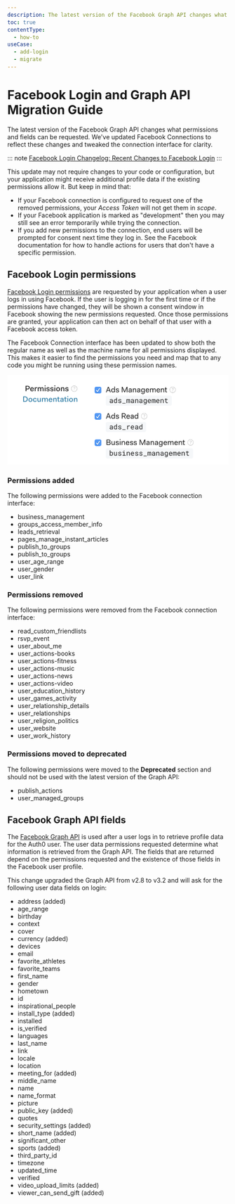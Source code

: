 ```yaml
---
description: The latest version of the Facebook Graph API changes what permissions and fields can be requested.
toc: true
contentType:
  - how-to
useCase:
  - add-login
  - migrate
---
```


# Facebook Login and Graph API Migration Guide
 
The latest version of the Facebook Graph API changes what permissions and fields can be requested. We've updated Facebook Connections to reflect these changes and tweaked the connection interface for clarity.

::: note
[Facebook Login Changelog: Recent Changes to Facebook Login](https://developers.facebook.com/docs/facebook-login/changelog#2018-07-02)
:::

This update may not require changes to your code or configuration, but your application might receive additional profile data if the existing permissions allow it. But keep in mind that:

* If your Facebook connection is configured to request one of the removed permissions, your <dfn data-key="access-token">Access Token</dfn> will not get them in <dfn data-key="scope">scope</dfn>.
* If your Facebook application is marked as "development" then you may still see an error temporarily while trying the connection.
* If you add new permissions to the connection, end users will be prompted for consent next time they log in. See the Facebook documentation for how to handle actions for users that don't have a specific permission.
 
## Facebook Login permissions
 
[Facebook Login permissions](https://developers.facebook.com/docs/facebook-login/permissions) are requested by your application when a user logs in using Facebook. If the user is logging in for the first time or if the permissions have changed, they will be shown a consent window in Facebook showing the new permissions requested. Once those permissions are granted, your application can then act on behalf of that user with a Facebook access token.
 
The Facebook Connection interface has been updated to show both the regular name as well as the machine name for all permissions displayed. This makes it easier to find the permissions you need and map that to any code you might be running using these permission names.

![Facebook Connection Permissions](/media/articles/connections/social/facebook/facebook-connection-permissions.png)
 
### Permissions added
 
The following permissions were added to the Facebook connection interface:

- business_management
- groups_access_member_info
- leads_retrieval
- pages_manage_instant_articles
- publish_to_groups
- publish_to_groups
- user_age_range
- user_gender
- user_link
 
### Permissions removed
 
The following permissions were removed from the Facebook connection interface:
 
- read_custom_friendlists
- rsvp_event
- user_about_me
- user_actions-books
- user_actions-fitness
- user_actions-music
- user_actions-news
- user_actions-video
- user_education_history
- user_games_activity
- user_relationship_details
- user_relationships
- user_religion_politics
- user_website
- user_work_history
 
### Permissions moved to deprecated
 
The following permissions were moved to the **Deprecated** section and should not be used with the latest version of the Graph API:
 
- publish_actions
- user_managed_groups
 
## Facebook Graph API fields
 
The [Facebook Graph API](https://developers.facebook.com/docs/graph-api/reference/v3.2/user) is used after a user logs in to retrieve profile data for the Auth0 user. The user data permissions requested determine what information is retrieved from the Graph API. The fields that are returned depend on the permissions requested and the existence of those fields in the Facebook user profile.
 
This change upgraded the Graph API from v2.8 to v3.2 and will ask for the following user data fields on login:
 
- address (added)
- age_range
- birthday
- context
- cover
- currency (added)
- devices
- email
- favorite_athletes
- favorite_teams
- first_name
- gender
- hometown
- id
- inspirational_people
- install_type (added)
- installed
- is_verified
- languages
- last_name
- link
- locale
- location
- meeting_for (added)
- middle_name
- name
- name_format
- picture
- public_key (added)
- quotes
- security_settings (added)
- short_name (added)
- significant_other
- sports (added)
- third_party_id
- timezone
- updated_time
- verified
- video_upload_limits (added)
- viewer_can_send_gift (added)
